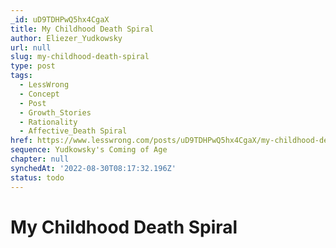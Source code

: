 ```yaml
---
_id: uD9TDHPwQ5hx4CgaX
title: My Childhood Death Spiral
author: Eliezer_Yudkowsky
url: null
slug: my-childhood-death-spiral
type: post
tags:
  - LessWrong
  - Concept
  - Post
  - Growth_Stories
  - Rationality
  - Affective_Death Spiral
href: https://www.lesswrong.com/posts/uD9TDHPwQ5hx4CgaX/my-childhood-death-spiral
sequence: Yudkowsky's Coming of Age
chapter: null
synchedAt: '2022-08-30T08:17:32.196Z'
status: todo
---
```


# My Childhood Death Spiral
